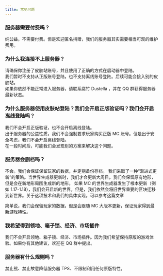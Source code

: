 ```yaml
---
title: 常见问题
---
```


### 服务器需要付费吗？

纯公益，不需要付费。但是欢迎匿名捐赠，我们的服务器其实需要相当可观的维护费用。

### 为什么我连接不上服务器？

请确保你注册了皮肤站账号，并且使用了正确的方式在启动器中登陆。  
我们暂时不支持从正版账号登陆，也不支持离线账号登陆。后续可能会接入别的皮肤站。  
如果你依然不能正常进入服务器，请联系腐竹 Dustella ，并在 QQ 群获得服务器最新状态。

### 为什么服务器使用皮肤站登陆？我们会开启正版验证吗？我们会开启离线登陆吗？

我们不会开启正版验证，也不会开启离线登陆。  
出于服务器的公益性质，我们不会强制要求玩家购买正版 MC 账号。但是出于安全考虑，我们不会开启离线登陆。  
在一段时间后，可能我们会发现别的方案来解决这个问题。

### 服务器会删档吗？

不会。我们会保证保留玩家的数据，并定期备份存档。
我们采取了一种“渐进式更新”的策略。当世界生成器更新时，我们才会更新大周目。我们会保留原有地形，但是会在新地形周围生成新的地形。
如果 MC 的世界生成器发生了根本更新（例如 1.17-1.18），我们会开启新的世界。但是，我们依然会将旧世界重要的区块迁移到新世界。关于这项技术和我们的具体实现，可以参考这篇文章

简单说，我们会保留玩家的数据，但是会跟随 MC 大版本更新，保证玩家得到最新游戏特性。

### 我希望得到领地、箱子锁、经济、市场插件

我们不会开启领地、箱子锁、经济、市场插件。因为我们希望保持原版的游戏体验。如果你有其他建议，欢迎在 QQ 群中提出。

### 服务器有什么规则吗？

禁止熊、禁止故意降低服务器 TPS、不限制利用任何原版特性。
